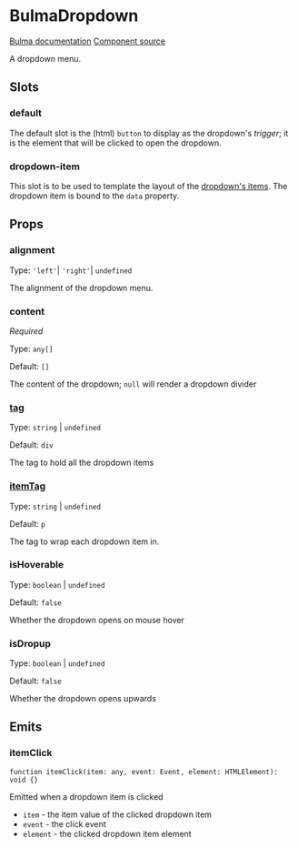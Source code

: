 # BulmaDropdown

[Bulma documentation](https://bulma.io/documentation/components/dropdown/)
[Component source](https://github.com/csc530/vuebulma/blob/main/src/components/containers/BulmaDropdown.vue)

A dropdown menu.

## Slots

### default

The default slot is the (html) `button` to display as the dropdown's _trigger_; it is the element that will be clicked
to open the dropdown.

### dropdown-item

This slot is to be used to template the layout of the [dropdown's items](#content). The dropdown item is bound to
the `data` property.

## Props

### alignment

Type: `'left'`| `'right'`| `undefined`

The alignment of the dropdown menu.

### content

*Required*

Type: `any[]`

Default: `[]`

The content of the dropdown; `null` will render a dropdown divider

### [tag](../types/common_types.md#tag)

Type: `string` | `undefined`

Default: `div`

The tag to hold all the dropdown items

### [itemTag](../types/common_types.md#tag)

Type: `string` | `undefined`

Default: `p`

The tag to wrap each dropdown item in.

### isHoverable

Type: `boolean` | `undefined`

Default: `false`

Whether the dropdown opens on mouse hover

### isDropup

Type: `boolean` | `undefined`

Default: `false`

Whether the dropdown opens upwards

## Emits

### itemClick

```ts:no-line-numbers
function itemClick(item: any, event: Event, element: HTMLElement): void {}
```

Emitted when a dropdown item is clicked

- `item` - the item value of the clicked dropdown item
- `event` - the click event
- `element` - the clicked dropdown item element